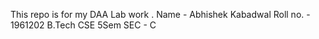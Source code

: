 This repo is for my DAA Lab work . 
Name - Abhishek Kabadwal 
Roll no. - 1961202 
B.Tech CSE 5Sem SEC - C